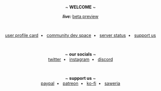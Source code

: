 <p align="center">
  ~ <b>WELCOME</b> ~
</p>

<p align="center">
  <b><i>live: </i></b><a target="_blank" href="https://upy.moe">beta preview</a>
</p>
<br>
<p align="center">
  <a target="_blank" href="https://card.upy.moe">user profile card</a>&nbsp; • &nbsp;
  <a target="_blank" href="https://build-together.upy.moe">community dev space</a>&nbsp; • &nbsp;
  <a target="_blank" href="https://upy.betteruptime.com/">server status</a>&nbsp; • &nbsp;
  <a target="_blank" href="https://upy.moe/support-us">support us</a>
</p>

<br>

<p align="center">
  ~ <b>our socials</b> ~
  <br>
  <a target="_blank" href="https://twitter.com/upymoe">twitter</a>&nbsp; • &nbsp;
  <a target="_blank" href="https://instagram.com/upymoe">instagram</a>&nbsp; • &nbsp;
  <a target="_blank" href="#">discord</a>
</p>

<br>

<p align="center">
  ~ <b>support us</b> ~
  <br>
  <a target="_blank" href="https://www.paypal.com/paypalme/noric1902">paypal</a>&nbsp; • &nbsp;
  <a target="_blank" href="https://patreon.com/upymoe">patreon</a>&nbsp; • &nbsp;
  <a target="_blank" href="https://ko-fi.com/upymoe">ko-fi</a>&nbsp; • &nbsp;
  <a target="_blank" href="https://saweria.co/upymoe">saweria</a>
</p>
<!-- 
We are social community platform for Artists, here making a better place for artists to share their creativity and get more engagement from non-artist, big artists, and other artists.

Feel free to contribute to our project, the API currently is in closed-source, but you can send us a message through our twitter ([nor1c_](https://twitter.com/nor1c_)) and we will send you the API detail to get started working with us in this project.

The API domain will be in https://uapiv1.upy.moe in the future, we currently can't publish it yet because there's still some work to do until the work stable to use. -->
